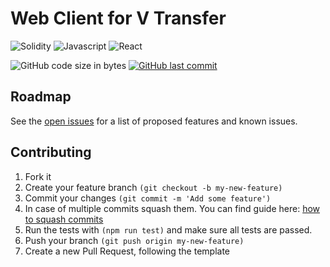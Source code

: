 # Web Client for V Transfer
![Solidity](https://img.shields.io/badge/Solidity-000000?style=for-the-badge&logo=solidity&logoColor=white) 
![Javascript](https://img.shields.io/badge/Javascript-ffff00?&style=for-the-badge&logo=react&logoColor=black) 
![React](https://img.shields.io/badge/React-0095D5?&style=for-the-badge&logo=react&logoColor=white) 

![GitHub code size in bytes](https://img.shields.io/github/languages/code-size/lakshya-20/supply-chain?style=for-the-badge)
[![GitHub last commit](https://img.shields.io/github/last-commit/lakshya-20/supply-chain?style=for-the-badge)](https://github.com/lakshya-20/supply-chain/commits)

<!--
## Project description
(to be added)
-->

<!--
## Development Setup
(to be added)
-->

<!--## Building the Code
(to be added)
-->
## Roadmap

See the [open issues](https://github.com/code-gambit/vt-webclient/issues) for a list of proposed features and known issues.

## Contributing
1. Fork it
2. Create your feature branch `(git checkout -b my-new-feature)`
3. Commit your changes `(git commit -m 'Add some feature')`
4. In case of multiple commits squash them. You can find guide here: [how to squash commits](https://medium.com/@slamflipstrom/a-beginners-guide-to-squashing-commits-with-git-rebase-8185cf6e62ec)
4. Run the tests with `(npm run test)` and make sure all tests are passed.
5. Push your branch `(git push origin my-new-feature)`
6. Create a new Pull Request, following the template

<!--## CI
(to be added)
-->
